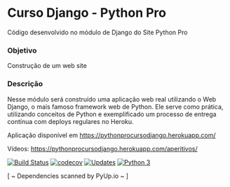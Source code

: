 # Curso Django - Python Pro

Código desenvolvido no módulo de Django do Site Python Pro

### Objetivo
Construção de um web site

### Descrição
Nesse módulo será construído uma aplicação web real utilizando o Web Django, o mais famoso framework web de Python. 
Ele serve como prática, utilizando conceitos de Python e exemplificado um processo de entrega contínua com deploys 
regulares no Heroku.

Aplicação disponível em https://pythonprocursodjango.herokuapp.com/

Vídeos: https://pythonprocursodjango.herokuapp.com/aperitivos/

[![Build Status](https://travis-ci.org/marvinsilva/curso-django.svg?branch=master)](https://travis-ci.org/marvinsilva/curso-django)
[![codecov](https://codecov.io/gh/marvinsilva/curso-django/branch/master/graph/badge.svg)](https://codecov.io/gh/marvinsilva/curso-django)
[![Updates](https://pyup.io/repos/github/marvinsilva/curso-django/shield.svg)](https://pyup.io/repos/github/marvinsilva/curso-django/)
[![Python 3](https://pyup.io/repos/github/marvinsilva/curso-django/python-3-shield.svg)](https://pyup.io/repos/github/marvinsilva/curso-django/)


 [ ~ Dependencies scanned by PyUp.io ~ ]
